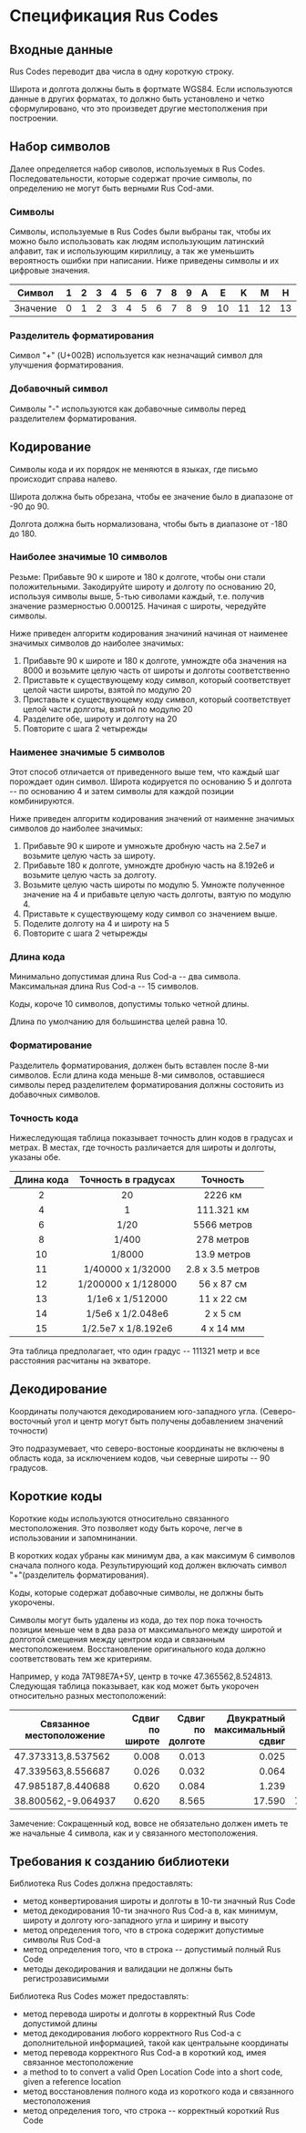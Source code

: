 # Спецификация Rus Codes

## Входные данные

Rus Codes переводит два числа в одну короткую строку.

Широта и долгота должны быть в фортмате WGS84. Если используются данные в других форматах, то должно быть установлено и четко сформулировано, что это произведет другие местополжения при построении.

## Набор символов

Далее определяется набор сиволов, используемых в Rus Codes. Последовательности, которые содержат прочие символы, по определению не могут быть верными Rus Cod-ами.

### Символы

Символы, используемые в Rus Codes были выбраны так, чтобы их можно было использовать как людям использующим латинский алфавит, так и использующим кириллицу, а так же уменьшить вероятность ошибки при написании.
Ниже приведены символы и их цифровые значения.

|Символ|1|2|3|4|5|6|7|8|9|A|E|K|M|H|O|P|C|T|Y|X|
|---|---|---|---|---|---|---|---|---|---|---|---|---|---|---|---|---|---|---|---|---|
|Значение|0|1|2|3|4|5|6|7|8|9|10|11|12|13|14|15|16|17|18|19|

### Разделитель форматирования

Символ "+" (U+002B) используется как незначащий символ для улучшения форматирования.

### Добавочный символ

Символы "-" используются как добавочные символы перед разделителем форматирования.

## Кодирование

Символы кода и их порядок не меняются в языках, где письмо происходит справа налево.

Широта должна быть обрезана, чтобы ее значение было в диапазоне от -90 до 90.

Долгота должна быть нормализована, чтобы быть в диапазоне от -180 до 180.

### Наиболее значимые 10 символов

Резьме:
Прибавьте 90 к широте и 180 к долготе, чтобы они стали положительными.
Закодируйте широту и долготу по основанию 20, используя символы выше, 5-тью сиволами каждый, т.е. получив значение размерностью 0.000125.
Начиная с широты, чередуйте символы.

Ниже приведен алгоритм кодирования значиний начиная от наименее значимых символов до наиболее значимых:
1. Прибавьте 90 к широте и 180 к долготе, умнождте оба значения на 8000 и возьмите целую часть от широты и долготы соответственно
1. Приставьте к существующему коду символ, который соответствует целой части широты, взятой по модулю 20 
1. Приставьте к существующему коду символ, который соответствует целой части долготы, взятой по модулю 20
1. Разделите обе, широту и долготу на 20
1. Повторите с шага 2 четырежды

### Наименее значимые 5 символов

Этот способ отличается от приведенного выше тем, что каждый шаг порождает один символ.
Широта кодируется по основанию 5 и долгота -- по основанию 4 и затем символы для каждой позиции комбинируются.

Ниже приведен алгоритм кодирования значений от наименне значимых символов до наиболее значимых:
1. Прибавьте 90 к широте и умножьте дробную часть на 2.5e7 и возьмите целую часть за широту.
1. Прибавьте 180 к долготе, умнождте дробную часть на 8.192e6 и возьмите целую часть за долготу.
1. Возьмите целую часть широты по модулю 5. Умножте полученное значение на 4 и прибавьте целую часть долготы, взятую по модулю 4.
1. Приставьте к существующему коду символ со значением выше.
1. Поделите долготу на 4 и широту на 5
1. Повторите с шага 2 четырежды

### Длина кода

Минимально допустимая длина Rus Cod-a -- два символа.
Максимальная длина Rus Cod-a -- 15 символов.

Коды, короче 10 символов, допустимы только четной длины.

Длина по умолчанию для большинства целей равна 10.

### Форматирование

Разделитель форматирования, должен быть вставлен после 8-ми символов.
Если длина кода меньше 8-ми символов, оставшиеся символы перед разделителем форматирования должны состояить из добавочных символов.

### Точность кода

Нижеследующая таблица показывает точность длин кодов в градусах и метрах. В местах, где точность различается для широты и долготы, указаны обе.

| Длина кода  | Точность в градусах  | Точность         |
| :---------: | :------------------: | :--------------: |
| 2           | 20                   | 2226 км          |
| 4           | 1                    | 111.321 км       |
| 6           | 1/20                 | 5566 метров      |
| 8           | 1/400                | 278 метров       |
| 10          | 1/8000               | 13.9 метров      |
| 11          | 1/40000 x 1/32000    | 2.8 x 3.5 метров |
| 12          | 1/200000 x 1/128000  | 56 x 87 см       |
| 13          | 1/1e6 x 1/512000     | 11 x 22 см       |
| 14          | 1/5e6 x 1/2.048e6    | 2 x 5 см         |
| 15          | 1/2.5e7 x 1/8.192e6  | 4 x 14 мм        |

Эта таблица предполагает, что один градус -- 111321 метр и все расстояния расчитаны на экваторе.

## Декодирование

Координаты получаются декодированием юго-западного угла.
(Северо-восточный угол и центр могут быть получены добавлением значений точности)

Это подразумевает, что северо-востоные координаты не включены в область кода, за исключением кодов, чьи северные широты -- 90 градусов.

## Короткие коды

Короткие коды используются относительно связанного местоположения.
Это позволяет коду быть короче, легче в использовании и запомнинании.

В коротких кодах убраны как минимум два, а как максимум 6 символов сначала полного кода.
Результирующий код должен включать символ "+"(разделитель форматирования).

Коды, которые содержат добавочные символы, не должны быть укорочены.

Символы могут быть удалены из кода, до тех пор пока точность позиции меньше чем в два раза от максимального между широтой и долготой смещения между центром кода и связанным местоположением.
Восстановление оригинального кода должно соответствовать тем же критериям.

Например, у кода 7АТ98Е7А+5У, центр в точке 47.365562,8.524813. Следующая таблица показывает, как код может быть укорочен относительно разных местоположений:

| Связанное местоположение | Сдвиг по широте | Сдвиг по долготе | Двукратный максимальный сдвиг | Код может быть сокрщено до |
| ------------------ | --------------: | ---------------: | ---------------: | -----------------------: |
| 47.373313,8.537562 | 0.008           | 0.013            | 0.025            | 7А+5У                    |
| 47.339563,8.556687 | 0.026           | 0.032            | 0.064            | 8Е7А+5У                  |
| 47.985187,8.440688 | 0.620           | 0.084            | 1.239            | Т98Е7А+5У                |
| 38.800562,-9.064937| 0.620           | 8.565            | 17.590           | 7АТ98Е7А+5У              |

Замечение: Сокращенный код, вовсе не обязательно должен иметь те же начальные 4 символа, как и у связанного местоположения.

## Требования к созданию библиотеки

Библиотека Rus Codes должна предоставлять:
* метод конвертирования широты и долготы в 10-ти значный Rus Code
* метод декодирования 10-ти значного Rus Cod-a в, как минимум, широту и долготу юго-западного угла и ширину и высоту
* метод определения того, что в строка содержит допустимые символы Rus Cod-а
* метод определения того, что в строка -- допустимый полный Rus Code
* методы декодирования и валидации не должны быть регистрозависимыми

Библиотека Rus Codes может предоставлять:
* метод перевода широты и долготы в корректный Rus Code допустимой длины 
* метод декодирования любого корректного Rus Cod-a с дополнительной информацией, такой как центральыне координаты
* метод перевода корректного Rus Cod-a в короткий код, имея связанное местоположение 
* a method to to convert a valid Open Location Code into a short code, given a reference location
* метод восстановления полного кода из короткого кода и связанного местоположения
* метод определения того, что строка -- корректный короткий Rus Code

